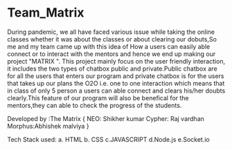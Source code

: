 # Team_Matrix
 During pandemic, we all have faced various issue while taking the online classes whether it was about the classes or 
about clearing our dobuts,So me and my team came up with this idea of How a users can easily able connect or to
interact with the mentors and hence we end up making our project "MATRIX ". This project mainly focus on the user 
friendly interaction, it includes the two types of chatbox public and private.Public chatbox are for all the users that enters 
our program and private chatbox is for the users that takes up our plans
the O2O i.e. one to one interaction which means that in class of only 5 person a users can able connect and clears his/her doubts
clearly.This feature of our program will also be benefical for the mentors,they can able to check the progress of the students.

Developed by :The Matrix { NEO: Shikher kumar Cypher: Raj vardhan Morphus:Abhishek malviya }

Tech Stack used: a. HTML b. CSS c.JAVASCRIPT d.Node.js e.Socket.io

